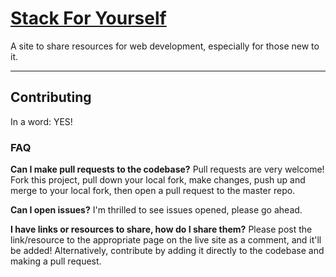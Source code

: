 # [Stack For Yourself](https://stack-for-yourself.firebaseapp.com)
A site to share resources for web development, especially for those new to it.

<hr>

## Contributing
In a word: YES!

### FAQ

**Can I make pull requests to the codebase?** Pull requests are very welcome! Fork this project, pull down your local fork, make changes, push up and merge to your local fork, then open a pull request to the master repo.

**Can I open issues?** I'm thrilled to see issues opened, please go ahead.

**I have links or resources to share, how do I share them?** Please post the link/resource to the appropriate page on the live site as a comment, and it'll be added! Alternatively, contribute by adding it directly to the codebase and making a pull request.
